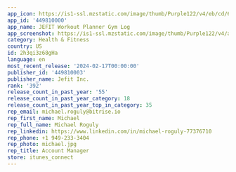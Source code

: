 ```yaml
---
app_icon: https://is1-ssl.mzstatic.com/image/thumb/Purple122/v4/eb/cd/68/ebcd68e2-257a-caa0-8d84-8699194dee48/AppIcon-0-1x_U007emarketing-0-10-0-85-220.png/1024x1024bb.png
app_id: '449810000'
app_name: JEFIT Workout Planner Gym Log
app_screenshot: https://is1-ssl.mzstatic.com/image/thumb/Purple122/v4/a5/0a/b6/a50ab66d-6d36-f7d8-b0c6-1e49f730a483/9826f7d8-38b4-4d0a-8058-e43596e99289_i1currentlarge.jpg/1242x2688bb.png
category: Health & Fitness
country: US
id: 2h3qi3z68gHa
language: en
most_recent_release: '2024-02-17T00:00:00'
publisher_id: '449810003'
publisher_name: Jefit Inc.
rank: '392'
release_count_in_past_year: '55'
release_count_in_past_year_category: 18
release_count_in_past_year_top_in_category: 35
rep_email: michael.roguly@bitrise.io
rep_first_name: Michael
rep_full_name: Michael Roguly
rep_linkedin: https://www.linkedin.com/in/michael-roguly-77376710
rep_phone: +1 949-233-3404
rep_photo: michael.jpg
rep_title: Account Manager
store: itunes_connect
---
```

